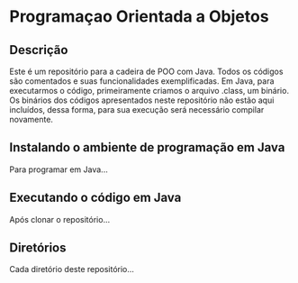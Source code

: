 # Programaçao Orientada a Objetos
## Descrição

<p>
  Este é um repositório para a cadeira de POO com Java. Todos os códigos são comentados e suas funcionalidades exemplificadas. Em Java, para executarmos o código, primeiramente criamos o arquivo .class, um binário. Os binários dos códigos apresentados neste repositório não estão aqui incluídos, dessa forma, para sua execução será necessário compilar novamente.
</p>

## Instalando o ambiente de programação em Java

<p>
  Para programar em Java...
</p>

## Executando o código em Java

<p>
  Após clonar o repositório...
</p>

## Diretórios

<p>
  Cada diretório deste repositório...
</p>
